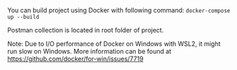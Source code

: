 You can build project using Docker with following command:
```docker-compose up --build```

Postman collection is located in root folder of project.

Note: Due to I/O performance of Docker on Windows with WSL2, it might run slow on Windows. More information can be found at https://github.com/docker/for-win/issues/7719
